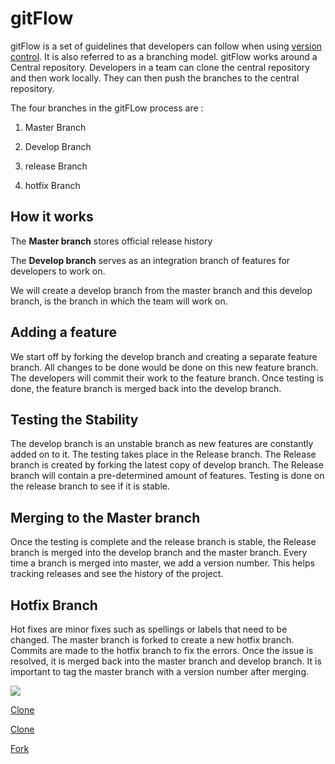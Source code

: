 # gitFlow

gitFlow is a set of guidelines that developers can follow when using [version control](https://git-scm.com/book/en/v2/Getting-Started-About-Version-Control). It is also referred to as a branching model. gitFlow works around a Central repository. Developers in a team can clone the central repository and then work locally. They can then push the branches to the central repository.

The four branches in the gitFLow process are :

1. Master Branch

2. Develop Branch

3. release Branch

4. hotfix Branch

## How it works

The **Master branch** stores official release history

The **Develop branch** serves as an integration branch of features for developers to work on.

We will create a develop branch from the master branch and this develop branch, is the branch in which the team will work on.

## Adding a feature

We start off by forking the develop branch and creating a separate feature branch. All changes to be done would be done on this new feature branch.
The developers will commit their work to the feature branch. Once testing is done, the feature branch is merged back into the develop branch.

## Testing the Stability

The develop branch is an unstable branch as new features are constantly added on to it. The testing takes place in the Release branch.
The Release branch is created by forking the latest copy of develop branch. The Release branch will contain a pre-determined amount of features. Testing is done on the release branch to see if it is stable.

## Merging to the Master branch

Once the testing is complete and the release branch is stable, the Release branch is merged into the develop branch and the master branch. Every time a branch is merged into master, we add a version number. This helps  tracking releases and see the history of the project.

## Hotfix Branch

Hot fixes are minor fixes such as spellings or labels that need to be changed. The master branch is forked to create a new hotfix branch. Commits are made to the hotfix branch to fix the errors. Once the issue is resolved, it is merged back into the master branch and develop branch. It is important to tag the master branch with a version number after merging.

<img src="Screenshot/gitFlow.png">

[Clone](clone1.md)

[Clone](https://github.com/vishwa742/git-tutorial/blob/master/clone1.md)

[Fork](https://github.com/vishwa742/git-tutorial/blob/master/fork.md)
